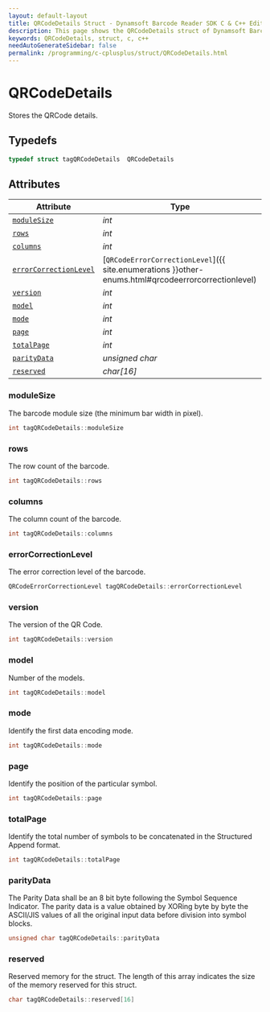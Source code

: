 ```yaml
---
layout: default-layout
title: QRCodeDetails Struct - Dynamsoft Barcode Reader SDK C & C++ Edition
description: This page shows the QRCodeDetails struct of Dynamsoft Barcode Reader SDK C & C++ Edition.
keywords: QRCodeDetails, struct, c, c++
needAutoGenerateSidebar: false
permalink: /programming/c-cplusplus/struct/QRCodeDetails.html
---
```



# QRCodeDetails
Stores the QRCode details.  

## Typedefs

```cpp
typedef struct tagQRCodeDetails  QRCodeDetails
```  

## Attributes
  
| Attribute | Type |
|---------- | ---- |
| [`moduleSize`](#modulesize) | *int* |
| [`rows`](#rows) | *int* |
| [`columns`](#columns) | *int* |
| [`errorCorrectionLevel`](#errorcorrectionlevel) | [`QRCodeErrorCorrectionLevel`]({{ site.enumerations }}other-enums.html#qrcodeerrorcorrectionlevel) |
| [`version`](#version) | *int* |
| [`model`](#model) | *int* |
| [`mode`](#mode) | *int* |
| [`page`](#page) | *int* |
| [`totalPage`](#totalpage) | *int* |
| [`parityData`](#paritydata) | *unsigned char* |
| [`reserved`](#reserved) | *char\[16\]* |


### moduleSize
The barcode module size (the minimum bar width in pixel).  
```cpp
int tagQRCodeDetails::moduleSize
```

### rows
The row count of the barcode.  
```cpp
int tagQRCodeDetails::rows
```

### columns
The column count of the barcode. 
```cpp
int tagQRCodeDetails::columns
```

### errorCorrectionLevel
The error correction level of the barcode.  
```cpp
QRCodeErrorCorrectionLevel tagQRCodeDetails::errorCorrectionLevel
```

### version
The version of the QR Code.
```cpp
int tagQRCodeDetails::version
```

### model
Number of the models.
```cpp
int tagQRCodeDetails::model
```

### mode

Identify the first data encoding mode.

```cpp
int tagQRCodeDetails::mode
```

### page

Identify the position of the particular symbol.

```cpp
int tagQRCodeDetails::page
```

### totalPage

Identify the total number of symbols to be concatenated in the Structured Append format.

```cpp
int tagQRCodeDetails::totalPage
```

### parityData

The Parity Data shall be an 8 bit byte following the Symbol Sequence Indicator. The parity data is a value obtained by XORing byte by byte the ASCII/JIS values of all the original input data before division into symbol blocks.

```cpp
unsigned char tagQRCodeDetails::parityData
```

### reserved
Reserved memory for the struct. The length of this array indicates the size of the memory reserved for this struct.
```cpp
char tagQRCodeDetails::reserved[16]
```

